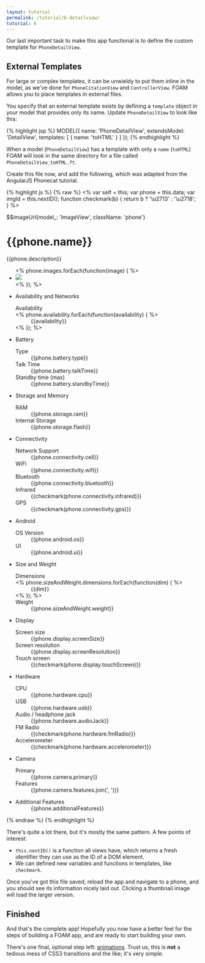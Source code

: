 ```yaml
---
layout: tutorial
permalink: /tutorial/6-detailview/
tutorial: 6
---
```


Our last important task to make this app functional is to define the custom template for `PhoneDetailView`.

## External Templates

For large or complex templates, it can be unwieldy to put them inline in the model, as we've done for `PhoneCitationView` and `ControllerView`. FOAM allows you to place templates in external files.

You specify that an external template exists by defining a `template` object in your model that provides only its name. Update `PhoneDetailView` to look like this:

{% highlight jsp %}
MODEL({
  name: 'PhoneDetailView',
  extendsModel: 'DetailView',
  templates: [
    { name: 'toHTML' }
  ]
});
{% endhighlight %}

When a model (`PhoneDetailView`) has a template with only a `name` (`toHTML`) FOAM will look in the same directory for a file called `PhoneDetailView_toHTML.ft`.

Create this file now, and add the following, which was adapted from the AngularJS Phonecat tutorial.

{% highlight js %}
{% raw %}
<%
  var self  = this;
  var phone = this.data;
  var imgId = this.nextID();
  function checkmark(b) { return b ? '\u2713' : '\u2718'; }
%>
<div class="phone-images">
  $$imageUrl{model_: 'ImageView', className: 'phone'}
</div>


<h1>{{phone.name}}</h1>

<p>{{phone.description}}</p>

<ul class="phone-thumbs">
<% phone.images.forEach(function(image) { %>
  <li>
    <img src="{{{image}}}" id="<%= self.on('click', function() { phone.imageUrl = image; }) %>">
  </li>
<% }); %>
</ul>

<ul class="specs">
  <li>
    <span>Availability and Networks</span>
    <dl>
      <dt>Availability</dt>
      <% phone.availability.forEach(function(availability) { %> <dd>{{availability}}</dd> <% }); %>
    </dl>
  </li>
  <li>
    <span>Battery</span>
    <dl>
      <dt>Type</dt>
      <dd>{{phone.battery.type}}</dd>
      <dt>Talk Time</dt>
      <dd>{{phone.battery.talkTime}}</dd>
      <dt>Standby time (max)</dt>
      <dd>{{phone.battery.standbyTime}}</dd>
    </dl>
  </li>
  <li>
    <span>Storage and Memory</span>
    <dl>
      <dt>RAM</dt>
      <dd>{{phone.storage.ram}}</dd>
      <dt>Internal Storage</dt>
      <dd>{{phone.storage.flash}}</dd>
    </dl>
  </li>
  <li>
    <span>Connectivity</span>
    <dl>
      <dt>Network Support</dt>
      <dd>{{phone.connectivity.cell}}</dd>
      <dt>WiFi</dt>
      <dd>{{phone.connectivity.wifi}}</dd>
      <dt>Bluetooth</dt>
      <dd>{{phone.connectivity.bluetooth}}</dd>
      <dt>Infrared</dt>
      <dd>{{checkmark(phone.connectivity.infrared)}}</dd>
      <dt>GPS</dt>
      <dd>{{checkmark(phone.connectivity.gps)}}</dd>
    </dl>
  </li>
  <li>
    <span>Android</span>
    <dl>
      <dt>OS Version</dt>
      <dd>{{phone.android.os}}</dd>
      <dt>UI</dt>
      <dd>{{phone.android.ui}}</dd>
    </dl>
  </li>
  <li>
    <span>Size and Weight</span>
    <dl>
      <dt>Dimensions</dt>
      <% phone.sizeAndWeight.dimensions.forEach(function(dim) { %> <dd>{{dim}}</dd> <% }); %>
      <dt>Weight</dt>
      <dd>{{phone.sizeAndWeight.weight}}</dd>
    </dl>
  </li>
  <li>
    <span>Display</span>
    <dl>
      <dt>Screen size</dt>
      <dd>{{phone.display.screenSize}}</dd>
      <dt>Screen resolution</dt>
      <dd>{{phone.display.screenResolution}}</dd>
      <dt>Touch screen</dt>
      <dd>{{checkmark(phone.display.touchScreen)}}</dd>
    </dl>
  </li>
  <li>
    <span>Hardware</span>
    <dl>
      <dt>CPU</dt>
      <dd>{{phone.hardware.cpu}}</dd>
      <dt>USB</dt>
      <dd>{{phone.hardware.usb}}</dd>
      <dt>Audio / headphone jack</dt>
      <dd>{{phone.hardware.audioJack}}</dd>
      <dt>FM Radio</dt>
      <dd>{{checkmark(phone.hardware.fmRadio)}}</dd>
      <dt>Accelerometer</dt>
      <dd>{{checkmark(phone.hardware.accelerometer)}}</dd>
    </dl>
  </li>
  <li>
    <span>Camera</span>
    <dl>
      <dt>Primary</dt>
      <dd>{{phone.camera.primary}}</dd>
      <dt>Features</dt>
      <dd>{{phone.camera.features.join(', ')}}</dd>
    </dl>
  </li>
  <li>
    <span>Additional Features</span>
    <dd>{{phone.additionalFeatures}}</dd>
  </li>
</ul>
{% endraw %}
{% endhighlight %}

There's quite a lot there, but it's mostly the same pattern. A few points of interest:

- `this.nextID()` is a function all views have, which returns a fresh identifier they can use as the ID of a DOM element.
- We can defined new variables and functions in templates, like `checkmark`.

Once you've got this file saved, reload the app and navigate to a phone, and you should see its information nicely laid out. Clicking a thumbnail image will load the larger version.


## Finished

And that's the complete app! Hopefully you now have a better feel for the steps of building a FOAM app, and are ready to start building your own.

There's one final, optional step left: [animations](/tutorial/7-animation). Trust us, this is **not** a tedious mess of CSS3 transitions and the like; it's very simple.

